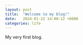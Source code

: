 ```yaml
---
layout: post
title:  "Welcome to my blog!"
date:   2024-01-22 14:00:12 +0800
categories: life
---
```


My very first blog.
